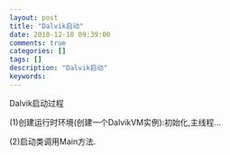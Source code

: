 ```yaml
---
layout: post
title: "Dalvik启动"
date: 2010-12-10 09:39:00 
comments: true
categories: []
tags: []
description: "Dalvik启动"
keywords: 
---
```



 
  Dalvik启动过程
 
 
  (1)创建运行时环境(创建一个DalvikVM实例):初始化,主线程...
 
 
  (2)启动类调用Main方法.
 


